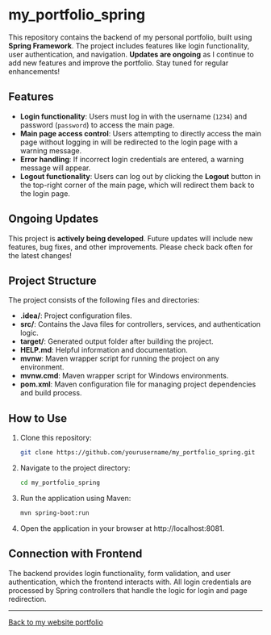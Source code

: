 # my_portfolio_spring

This repository contains the backend of my personal portfolio, built using **Spring Framework**. The project includes features like login functionality, user authentication, and navigation. **Updates are ongoing** as I continue to add new features and improve the portfolio. Stay tuned for regular enhancements!

## Features
- **Login functionality**: Users must log in with the username (`1234`) and password (`password`) to access the main page.
- **Main page access control**: Users attempting to directly access the main page without logging in will be redirected to the login page with a warning message.
- **Error handling**: If incorrect login credentials are entered, a warning message will appear.
- **Logout functionality**: Users can log out by clicking the **Logout** button in the top-right corner of the main page, which will redirect them back to the login page.

## Ongoing Updates
This project is **actively being developed**. Future updates will include new features, bug fixes, and other improvements. Please check back often for the latest changes!

## Project Structure
The project consists of the following files and directories:

- **.idea/**: Project configuration files.
- **src/**: Contains the Java files for controllers, services, and authentication logic.
- **target/**: Generated output folder after building the project.
- **HELP.md**: Helpful information and documentation.
- **mvnw**: Maven wrapper script for running the project on any environment.
- **mvnw.cmd**: Maven wrapper script for Windows environments.
- **pom.xml**: Maven configuration file for managing project dependencies and build process.

## How to Use
1. Clone this repository:
   ```bash
   git clone https://github.com/yourusername/my_portfolio_spring.git
   ```

2. Navigate to the project directory:
    ```bash
    cd my_portfolio_spring
    ```

3. Run the application using Maven:
    ```bash
    mvn spring-boot:run
    ```

4. Open the application in your browser at http://localhost:8081.

## Connection with Frontend

The backend provides login functionality, form validation, and user authentication, which the frontend interacts with. All login credentials are processed by Spring controllers that handle the logic for login and page redirection.

---
[Back to my website portfolio](https://github.com/JayIsThere/my_portfolio)

